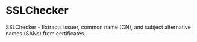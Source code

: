 # SSLChecker
SSLChecker - Extracts issuer, common name (CN), and subject alternative names (SANs) from certificates.
